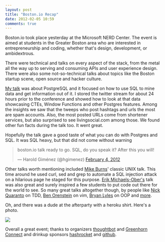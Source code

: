 ```yaml
---
layout: post
title: "Boston.io Recap"
date: 2012-02-05 10:59
comments: true
---
```


Boston.io took place yesterday at the Microsoft NERD Center. The event is aimed at students in the Greater Boston area who are interested in entrepreneurship and coding, whether that's design, development, or ambidextrous.

There were technical and talks on every aspect of the stack, from the metal all the way up to serving and consuming APIs and user experience design. There were also some not-so-technical talks about topics like the Boston startup scene, open source and hacker culture.

[My talk](http://bostonio-postgres.herokuapp.com/#1) was about PostgreSQL and it focused on how to use SQL to mine data and get information out of it. I stored the twitter stream for about 24 hours prior to the conference and showed how to look at that data showcasing CTEs, Window Functions and other Postgres features. Among the insights we saw that the tweeps who post hashtags and urls the most are spam accounts. Also, the most posted URLs come from shortener services, but also surprised to see livingsocial.com among those. We found other fun facts during the talk too. It went great.

Hopefully the talk gave a good taste of what you can do with Postgres and SQL. It was SQL heavy, but that did not come without warning

<blockquote class="twitter-tweet"><p>boston.io talk ready to go. SQL, do you speak it? After this you will!</p>&mdash; Harold Giménez (@hgimenez) <a href="https://twitter.com/hgimenez/status/165804224481988608" data-datetime="2012-02-04T14:29:42+00:00">February 4, 2012</a></blockquote>
<script src="//platform.twitter.com/widgets.js" charset="utf-8"></script>

Other talks worth mentioning included [Mike Burns](http://twitter.com/mikeburns)' classic UNIX talk. This time around he used curl, sed and grep to automate a SQL injection attack on a hilarious page he staged for this purpose. [Erik Michaels-Ober's](http://twitter.com/sferik) talk was also great and surely inspired a few students to put code out there for the world to see. So many great talks altogether though, by people like [Nick Quaranto](http://twitter.com/qrush) on TDD, [Ben Orenstein](http://twitter.com/r00k) on vim, [Bryan Lyles](http://twitter.com/bryanl) on OOP and [more](http://boston.io/schedule).

Oh, and there was a dude at the afterparty with a heroku shirt. Here's a photo.

<img src="https://p.twimg.com/Ak2HPjpCIAAyY7y.jpg:large" />

Overall a great event; thanks to organizers [thoughtbot](http://thoughtbot.com) and [Greenhorn Connect](http://greenhornconnect.com/) and drinkup sponsors [hashrocket](http://hashrocket) and [github](http://github.com).
